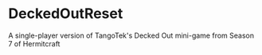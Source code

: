 # DeckedOutReset
A single-player version of TangoTek's Decked Out mini-game from Season 7 of Hermitcraft
